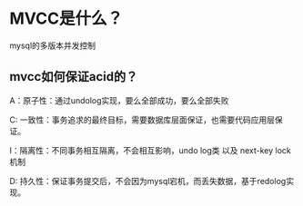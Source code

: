 # MVCC是什么？
mysql的多版本并发控制

## mvcc如何保证acid的？
A：原子性：通过undolog实现，要么全部成功，要么全部失败

C: 一致性：事务追求的最终目标，需要数据库层面保证，也需要代码应用层保证。

I：隔离性：不同事务相互隔离，不会相互影响，undo log类 以及 next-key lock机制

D: 持久性：保证事务提交后，不会因为mysql宕机，而丢失数据，基于redolog实现。